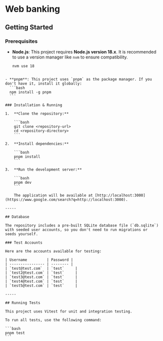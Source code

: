 # Web banking

## Getting Started

### Prerequisites

- **Node.js**: This project requires **Node.js version 18.x**. It is recommended to use a version manager like `nvm` to ensure compatibility.
  ```bash
  nvm use 18
````

- **pnpm**: This project uses `pnpm` as the package manager. If you don't have it, install it globally:
  ```bash
  npm install -g pnpm
  ```

### Installation & Running

1.  **Clone the repository:**

    ```bash
    git clone <repository-url>
    cd <repository-directory>
    ```

2.  **Install dependencies:**

    ```bash
    pnpm install
    ```

3.  **Run the development server:**

    ```bash
    pnpm dev
    ```

    The application will be available at [http://localhost:3000](https://www.google.com/search?q=http://localhost:3000).

-----

## Database

The repository includes a pre-built SQLite database file (`db.sqlite`) with seeded user accounts, so you don't need to run migrations or seeds yourself.

### Test Accounts

Here are the accounts available for testing:

| Username         | Password |
| ---------------- | -------- |
| `test@test.com`  | `test`     |
| `test2@test.com` | `test`     |
| `test3@test.com` | `test`     |
| `test4@test.com` | `test`     |
| `test5@test.com` | `test`     |

-----

## Running Tests

This project uses Vitest for unit and integration testing.

To run all tests, use the following command:

```bash
pnpm test
```
